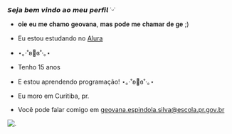 𝙎𝙚𝙟𝙖 𝙗𝙚𝙢 𝙫𝙞𝙣𝙙𝙤 𝙖𝙤 𝙢𝙚𝙪 𝙥𝙚𝙧𝙛𝙞𝙡 ˙ᵕ˙
- 𝐨𝐢𝐞 𝐞𝐮 𝐦𝐞 𝐜𝐡𝐚𝐦𝐨 𝐠𝐞𝐨𝐯𝐚𝐧𝐚, 𝐦𝐚𝐬 𝐩𝐨𝐝𝐞 𝐦𝐞 𝐜𝐡𝐚𝐦𝐚𝐫 𝐝𝐞 𝐠𝐞 ;)
- Eu estou estudando no [Alura](https://cursos.alura.com.br/dashboard)

- ⋆｡‧˚ʚ🍒ɞ˚‧｡⋆
- Tenho 15 anos
- E estou aprendendo programação!
⋆｡‧˚ʚ🍓ɞ˚‧｡⋆

- Eu moro em Curitiba, pr.
- Você pode falar comigo em geovana.espindola.silva@escola.pr.gov.br

![.](https://occ-0-8407-2219.1.nflxso.net/dnm/api/v6/E8vDc_W8CLv7-yMQu8KMEC7Rrr8/AAAABfRIEd-fk19jtIxunxEnUUawHoBNmjjJY0HtX0YBig9v69vBwwqMqPb3JjoUSeGWNz9tZ4AmZOPeuKZvarWFjBVh_nzMxLzsVCLX.jpg?r=2d5)
